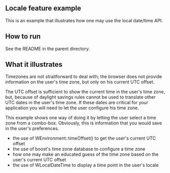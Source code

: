 Locale feature example
----------------------

This is an example that illustrates how one may use the local date/time API.

How to run
----------

See the README in the parent directory.

What it illustrates
-------------------

Timezones are not straitforward to deal with; the browser does not provide
information on the user's time zone, but only on his current UTC offset.

The UTC offset is sufficient to show the current time in the user's time zone,
but, because of daylight savings rules cannot be used to translate other UTC
dates in the user's time zone. If these dates are critical for your application
you will need to let the user configure his time zone.

This example shows one way of doing it by letting the user select a time zone
from a combo-box. Obviously, this is information that you would save in the
user's preferences.

- the use of WEnvironment::timeOffset() to get the user's current UTC offset
- the use of boost's time zone database to configure a time zone
- how one may make an educated guess of the time zone based on the user's
  current UTC offset
- the use of WLocalDateTime to display a time point in the user's locale
